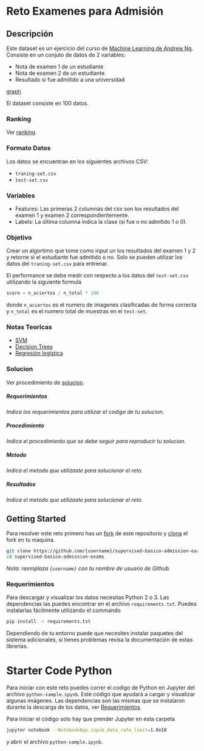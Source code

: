 # Reto Examenes para Admisión
## Descripción
Este dataset es un ejercicio del curso de [Machine Learning de Andrew Ng](https://www.coursera.org/learn/machine-learning/home/welcome). Consiste en un conjuto de datos de 2 variables:
* Nota de examen 1 de un estudiante
* Nota de examen 2 de un estudiante
* Resultado si fue admitido a una universidad

[graph](images/graph.png)

El dataset consiste en 100 datos.


### Ranking
Ver [ranking](https://github.com/charlielito/supervised-basico-circles/blob/master/ranking.md).

### Formato Datos
Los datos se encuentran en los siguientes archivos CSV:
* `traning-set.csv`
* `test-set.csv`

### Variables
* Features: Las primeras 2 columnas del csv son los resultados del examen 1 y examen 2 correspondientemente.
* Labels: La última columna indica la clase (si fue o no admitido 1 o 0).


### Objetivo
Crear un algortimo que tome como input un los resultados del examen 1 y 2 y retorne si el estudiante fue admitido o no. Solo se pueden utilizar los datos del `traning-set.csv` para entrenar.

El performance se debe medir con respecto a los datos del `test-set.csv` utilizando la siguiente formula
```python
score = n_aciertos / n_total * 100
```
donde `n_aciertos` es el numero de imagenes clasificadas de forma correcta y `n_total` es el numero total de muestras en el `test-set`.


### Notas Teoricas
* [SVM](https://en.wikipedia.org/wiki/Support_vector_machine)
* [Decision Trees](https://en.wikipedia.org/wiki/Decision_tree_learning)
* [Regresión logística](https://en.wikipedia.org/wiki/Logistic_regression)

### Solucion
Ver procedimiento de [solucion](https://github.com/colomb-ia/formato-retos#solucion).

##### Requerimientos
*Indica los requerimientos para utilizar el codigo de tu solucion.*

##### Procedimiento
*Indica el procedimiento que se debe seguir para reproducir tu solucion.*

##### Metodo
*Indica el metodo que utilizaste para solucionar el reto.*

##### Resultados
*Indica el metodo que utilizaste para solucionar el reto.*

## Getting Started
Para resolver este reto primero has un [fork](https://help.github.com/articles/fork-a-repo/) de este repositorio y [clona](https://help.github.com/articles/cloning-a-repository/) el fork en tu maquina.

```bash
git clone https://github.com/{username}/supervised-basico-admission-exams
cd supervised-basico-admission-exams
```

*Nota: reemplaza `{username}` con tu nombre de usuario de Github.*

### Requerimientos
Para descargar y visualizar los datos necesitas Python 2 o 3. Las dependencias las puedes encontrar en el archivo `requirements.txt`. Puedes instalarlas fácilmente utilizando el commando

```bash
pip install -r requirements.txt
```
Dependiendo de tu entorno puede que necesites instalar paquetes del sistema adicionales, si tienes problemas revisa la documentación de estas librerías.

# Starter Code Python
Para iniciar con este reto puedes correr el codigo de Python en Jupyter del archivo `python-sample.ipynb`. Este código que ayudará a cargar y visualizar algunas imágenes. Las dependencias son las mismas que se instalaron durante la descarga de los datos, ver [Requerimientos](#requerimientos).

Para iniciar el código solo hay que prender Jupyter en esta carpeta

```bash
jupyter notebook --NotebookApp.iopub_data_rate_limit=1.0e10
```
y abrir el archivo `python-sample.ipynb`.
